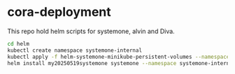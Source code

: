 # cora-deployment

This repo hold helm scripts for systemone, alvin and Diva.

```bash
cd helm
kubectl create namespace systemone-internal
kubectl apply -f helm-systemone-minikube-persistent-volumes --namespace=systemone-internal
helm install my20250519systemone systemone --namespace systemone-internal
```